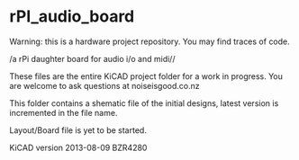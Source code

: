 rPI_audio_board
===============
Warning: this is a hardware project repository. You may find traces of code.

/a rPi daughter board for audio i/o and midi//

These files are the entire KiCAD project folder for a work in progress. You are welcome to ask questions at noiseisgood.co.nz

This folder contains a shematic file of the initial designs, latest version is incremented in the file name.

Layout/Board file is yet to be started.

KiCAD version 2013-08-09 BZR4280

